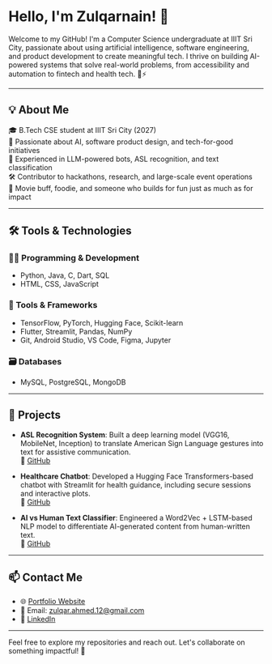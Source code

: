 # Hello, I'm Zulqarnain! 👋

Welcome to my GitHub! I'm a Computer Science undergraduate at IIIT Sri City, passionate about using artificial intelligence, software engineering, and product development to create meaningful tech. I thrive on building AI-powered systems that solve real-world problems, from accessibility and automation to fintech and health tech. 🤖⚡

---

## 💡 About Me

🎓 B.Tech CSE student at IIIT Sri City (2027)  
🧠 Passionate about AI, software product design, and tech-for-good initiatives  
🚀 Experienced in LLM-powered bots, ASL recognition, and text classification  
🛠️ Contributor to hackathons, research, and large-scale event operations  
🍿 Movie buff, foodie, and someone who builds for fun just as much as for impact  

---

## 🛠️ Tools & Technologies

### 👨‍💻 Programming & Development
- Python, Java, C, Dart, SQL  
- HTML, CSS, JavaScript  

### 🧰 Tools & Frameworks
- TensorFlow, PyTorch, Hugging Face, Scikit-learn  
- Flutter, Streamlit, Pandas, NumPy  
- Git, Android Studio, VS Code, Figma, Jupyter  

### 🗃️ Databases
- MySQL, PostgreSQL, MongoDB  

---

## 🚀 Projects

- **ASL Recognition System**: Built a deep learning model (VGG16, MobileNet, Inception) to translate American Sign Language gestures into text for assistive communication.  
  🔗 [GitHub](https://github.com/ziko-ahmed/ASL)

- **Healthcare Chatbot**: Developed a Hugging Face Transformers-based chatbot with Streamlit for health guidance, including secure sessions and interactive plots.  
  🔗 [GitHub](https://github.com/ziko-ahmed/Healthbot)

- **AI vs Human Text Classifier**: Engineered a Word2Vec + LSTM-based NLP model to differentiate AI-generated content from human-written text.  
  🔗 [GitHub](https://github.com/ziko-ahmed/AI-v-s-Human-Text-Classification)

---

## 📫 Contact Me

- 🌐 [Portfolio Website](https://ziko-ahmed-portfolio.netlify.app)  
- 📧 Email: zulqar.ahmed.12@gmail.com  
- 💼 [LinkedIn](https://www.linkedin.com/in/zulqarnain-ahmed)  

---

Feel free to explore my repositories and reach out. Let's collaborate on something impactful! 🚀

